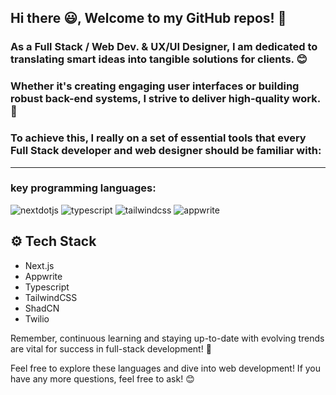 ## Hi there 😃, Welcome to my GitHub repos! 🚀

### As a **Full Stack / Web Dev. & UX/UI Designer**, I am dedicated to translating smart ideas into tangible solutions for clients. 😊
### Whether it's creating engaging user interfaces or building robust back-end systems, I strive to deliver high-quality work. 🚀
### To achieve this, I really on a set of essential tools that every Full Stack developer and web designer should be familiar with:

---
 
### key programming languages:

  <div>
    <img src="https://img.shields.io/badge/-Next_JS-black?style=for-the-badge&logoColor=white&logo=nextdotjs&color=000000" alt="nextdotjs" />
    <img src="https://img.shields.io/badge/-TypeScript-black?style=for-the-badge&logoColor=white&logo=typescript&color=3178C6" alt="typescript" />
    <img src="https://img.shields.io/badge/-Tailwind_CSS-black?style=for-the-badge&logoColor=white&logo=tailwindcss&color=06B6D4" alt="tailwindcss" />
    <img src="https://img.shields.io/badge/-Appwrite-black?style=for-the-badge&logoColor=white&logo=appwrite&color=FD366E" alt="appwrite" />
  </div>


## <a name="tech-stack">⚙️ Tech Stack</a>

- Next.js
- Appwrite
- Typescript
- TailwindCSS
- ShadCN
- Twilio

 <div>

Remember, continuous learning and staying up-to-date with evolving trends are vital for success in full-stack development! 🚀

Feel free to explore these languages and dive into web development! If you have any more questions, feel free to ask! 😊

  </div>


<!---
Nicki-lombardo/Nicki-lombardo is a ✨ special ✨ repository because its `README.md` (this file) appears on your GitHub profile.
You can click the Preview link to take a look at your changes.
--->
